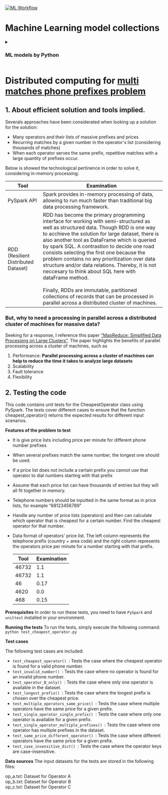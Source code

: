 [![ML Workflow](https://github.com/caeltarifa/Portfolio_collections/actions/workflows/main.yml/badge.svg?branch=main)](https://github.com/caeltarifa/Portfolio_collections/actions/workflows/main.yml)

# Machine Learning model collections
 <details>
    <summary><h3>ML models by Python</h3></summary>
    <p>

 - **Predictions**
 - **Classification**
 - **Clustering**
 - **Linear classification**

    </p>

  </details>

# Distributed computing for [multi matches phone prefixes problem](https://github.com/caeltarifa/Portfolio_collections/blob/main/Parallel_programming.ipynb)
## 1. About efficient solution and tools implied.
Severals approaches have been considerated when looking up a solution for the solution:
* Many operators and their lists of massive prefixes and prices
* Recurring matches by a given number in the operator's list (considering thousands of matches)
* When each operator serves the same prefix, repetitive matches with a large quantity of prefixes occur.

Below is showed the technological pertinence in order to solve it, considering in-memory processing:

| Tool                                | Examination                                                                                                                                                                                                                                                                                                                                                                                                                                                                                                                                                                                                                                         |
|-------------------------------------|-----------------------------------------------------------------------------------------------------------------------------------------------------------------------------------------------------------------------------------------------------------------------------------------------------------------------------------------------------------------------------------------------------------------------------------------------------------------------------------------------------------------------------------------------------------------------------------------------------------------------------------------------------------|
| PySpark API                         | Spark provides in-memory processing of data, allowing to run much faster than traditional big data processing framework.                                                                                                                                                                                                                                                                                                                                                                                                                                                                                                                                  |
| RDD (Resilient Distributed Dataset) | RDD has become the primary programming interface for working with semi-structured as well as structured data. Though RDD is one way to acchieve the solution for large dataset, there is also another tool as DataFrame which is queried by spark SQL. A contrastion to decide one road consists selecting the first one because the problem contains no any prioritization over data structure and/or data relations. Thereby, it is not neccesary to think about SQL here with dataFrame method. <br/><br/> Finally, RDDs are immutable, partitioned collections of records that can be processed in parallel across a distributed cluster of machines. |


### But, why to need a processing in parallel across a distributed cluster of machines for massive data?
Seeking for a response, I reference this paper ["MapReduce: Simplified Data Processing on Large Clusters"](https://research.google.com/archive/mapreduce-osdi04.pdf). The paper highlights the benefits of parallel processing across a cluster of machines, such as

1. Performance: **Parallel processing across a cluster of machines can help to reduce the time it takes to analyze large datasets**
2. Scalability
3. Fault tolerance
4. Flexibility

## 2. Testing the code

This code contains unit tests for the CheapestOperator class using PySpark. The tests cover different cases to ensure that the function cheapest_operator() returns the expected results for different input scenarios.

**Features of the problem to test**

* It is give price lists including price per minute for different phone number prefixes
* When several prefixes match the same number, the longest one should be used.
* If a price list does not include a certain prefix you cannot use that operator to dial numbers starting with that prefix
* Assume that each price list can have thousands of entries but they will all fit together in memory.
* Telephone numbers should be inputted in the same format as in price lists, for example “68123456789”
* Handle any number of price lists (operators) and then can calculate which operator that is cheapest for a certain number. Find the cheapest operator for that number.
* Data format of operators' price list. The left column represents the telephone prefix (country + area code) and the right column represents the operators price per minute for a number starting with that prefix.
        
    | Tool  | Examination |
    |-------|-------------|
    |  46732 | 1.1         |
    | 46732 | 	 1.1       |
    | 46	  | 0.17        |
    | 4620	 | 0.0         |
    | 468	  | 0.15        |

**Prerequisites** In order to run these tests, you need to have ``PySpark`` and ``unittest`` installed in your environment.

**Running the tests** To run the tests, simply execute the following command:
```python test_cheapest_operator.py```

**Test cases**

The following test cases are included:
* ``test_cheapest_operator() ``: Tests the case where the cheapest operator is found for a valid phone number.
* ``test_invalid_number() ``: Tests the case where no operator is found for an invalid phone number.
* ``test_operator_B_only() ``: Tests the case where only one operator is available in the dataset.
* ``test_longest_prefix() ``: Tests the case where the longest prefix is chosen over the cheapest price.
* ``test_multiple_operators_same_price() ``: Tests the case where multiple operators have the same price for a given prefix.
* ``test_single_operator_single_prefix() ``: Tests the case where only one operator is available for a given prefix.
* ``test_single_operator_multiple_prefixes() ``: Tests the case where one operator has multiple prefixes in the dataset.
* ``test_same_price_different_operator() ``: Tests the case where different operators have the same price for a given prefix.
* ``test_case_insensitive_dict() ``: Tests the case where the operator keys are case-insensitive.

**Data sources**
The input datasets for the tests are stored in the following files:

op_a.txt: Dataset for Operator A <br>
op_b.txt: Dataset for Operator B <br>
op_c.txt: Dataset for Operator C <br>
